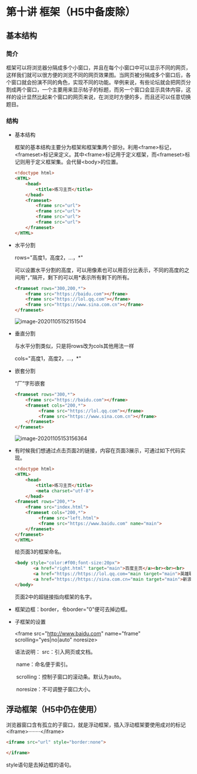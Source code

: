 # 第十讲 框架（H5中备废除）

## 基本结构

### 简介

​        框架可以将浏览器分隔成多个小窗口，并且在每个小窗口中可以显示不同的网页，这样我们就可以很方便的浏览不同的网页效果图。当网页被分隔成多个窗口后，各个窗口就会扮演不同的角色，实现不同的功能。举例来说，有些论坛就会把网页分割成两个窗口，一个主要用来显示帖子的标题，而另一个窗口会显示具体内容，这样的设计显然比起来个窗口的网页来说，在浏览时方便的多，而且还可以任意切换题目。

### 结构

- 基本结构

  框架的基本结构主要分为框架和框架集两个部分。利用\<frame>标记，\<frameset>标记来定义。其中\<frame>标记用于定义框架，而\<frameset>标记则用于定义框架集。会代替\<body>的位置。

  ````html
  <!doctype html>
  <HTML>
      <head>
          <title>练习主页</title>
      </head>
      <frameset>
          <frame src="url">
          <frame src="url">
          <frame src="url">
          <frame src="url">
      </frameset>
  </HTML>
  
  ````

- 水平分割

  rows="高度1，高度2，...，*"

  可以设置水平分割的高度，可以用像素也可以用百分比表示，不同的高度的之间用“，”隔开，剩下的可以用*表示所有剩下的所有。

  ````html
  <frameset rows="300,200,*">
      <frame src="https://baidu.com"></frame>
      <frame src="https://lol.qq.com"></frame>
      <frame src="https://www.sina.com.cn"></frame>
  </frameset>
  
  ````

  ![image-20201105152151504](C:\Users\Administrator\AppData\Roaming\Typora\typora-user-images\image-20201105152151504.png)

- 垂直分割

  与水平分割类似，只是将rows改为cols其他用法一样

  cols="高度1，高度2，...，*" 

- 嵌套分割

  “厂”字形嵌套

  ````html 
  <frameset rows="300,*">
      <frame src="https://baidu.com"></frame>
      <frameset cols="200,*">
           <frame src="https://lol.qq.com"></frame>
           <frame src="https://www.sina.com.cn"></frame>     
      </frameset>
  </frameset>
  ````

  ![image-20201105153156364](C:\Users\Administrator\AppData\Roaming\Typora\typora-user-images\image-20201105153156364.png)

- 有时候我们想通过点击页面2的链接，内容在页面3展示，可通过如下代码实现。

  ````html
  <!doctype html>
  <HTML>
      <head>
          <title>练习主页</title>
          <meta charset="utf-8">
      </head>
  <frameset rows="200,*">
      <frame src="index.html">
      <frameset cols="200,*">
           <frame src="left.html">
           <frame src="https://www.baidu.com" name="main">
      </frameset>
  </frameset>
  </HTML>
  ````

  给页面3的框架命名。

  ````html
  <body style="color:#f00;font-size:20px">
         <a href="right.html" target="main">百度主页</a><br><br><br>
         <a href="https://https://lol.qq.com="main target="main">英雄联盟主页</a><br><br><br>
         <a href="https://https://sina.com.cn="main target="main">新浪网页</a>
  </body>
  ````

  页面2中的超链接指向框架的名字。

- 框架边框：border，令border="0"便可去掉边框。

- 子框架的设置

  \<frame src="http://www.baidu.com" name="frame" scrolling="yes|no|auto" noresize>

  语法说明： src：引入网页或文档。

  ​                     name：命名便于索引。

  ​                    scrolling：控制子窗口的滚动条。默认为auto。

  ​                     noresize：不可调整子窗口大小。

## 浮动框架（H5中仍在使用）

浏览器窗口含有孤立的子窗口，就是浮动框架，插入浮动框架要使用成对的标记\<iframe>········\</iframe>

````html
<iframe src="url" style="border:none">
    
</iframe>
````

style语句是去掉边框的语句。